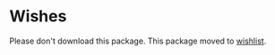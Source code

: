 # Wishes

Please don't download this package. This package moved to [wishlist](https://github.com/zhanzhenzhen/wishlist).
